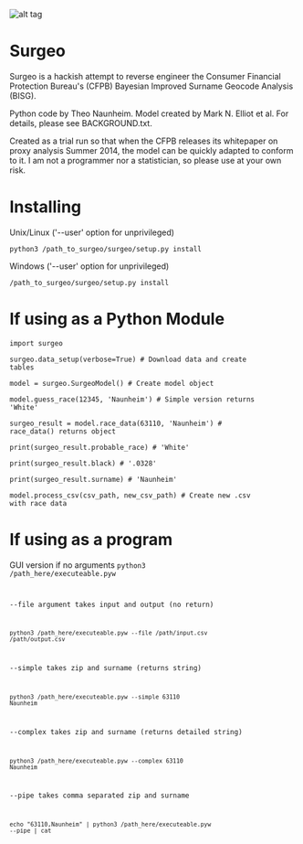 ![alt tag](http://i.imgur.com/pe0GZMP.jpg)

<h1>Surgeo</h1>

Surgeo is a hackish attempt to reverse engineer the Consumer Financial 
Protection Bureau's (CFPB) Bayesian Improved Surname Geocode Analysis (BISG).

Python code by Theo Naunheim. Model created by Mark N. Elliot et al. For 
details, please see BACKGROUND.txt.

Created as a trial run so that when the CFPB releases its whitepaper on proxy 
analysis Summer 2014, the model can be quickly adapted to conform to it. I am
not a programmer nor a statistician, so please use at your own risk.

<h1>Installing</h1>

Unix/Linux ('--user' option for unprivileged)

<code>python3 /path_to_surgeo/surgeo/setup.py install</code>

Windows ('--user' option for unprivileged)

<code>/path_to_surgeo/surgeo/setup.py install</code>

<h1>If using as a Python Module</h1>

<code>import surgeo</code>

<code>surgeo.data_setup(verbose=True) # Download data and create tables</code>

<code>model = surgeo.SurgeoModel() # Create model object</code>

<code>model.guess_race(12345, 'Naunheim') # Simple version returns 'White'</code>

<code>surgeo_result = model.race_data(63110, 'Naunheim') # race_data() returns object</code>

<code>print(surgeo_result.probable_race) # 'White'</code>

<code>print(surgeo_result.black) # '.0328'</code>

<code>print(surgeo_result.surname) # 'Naunheim'</code>

<code>model.process_csv(csv_path, new_csv_path) # Create new .csv with race data</code>

<h1>If using as a program</h1>

GUI version if no arguments
<code>python3 /path_here/executeable.pyw

--file argument takes input and output (no return)

<code>python3 /path_here/executeable.pyw --file /path/input.csv /path/output.csv</code>

--simple takes zip and surname (returns string)

<code>python3 /path_here/executeable.pyw --simple 63110 Naunheim</code>

--complex takes zip and surname (returns detailed string)

<code>python3 /path_here/executeable.pyw --complex 63110 Naunheim</code>

--pipe takes comma separated zip and surname

<code>echo "63110,Naunheim" | python3 /path_here/executeable.pyw --pipe | cat





